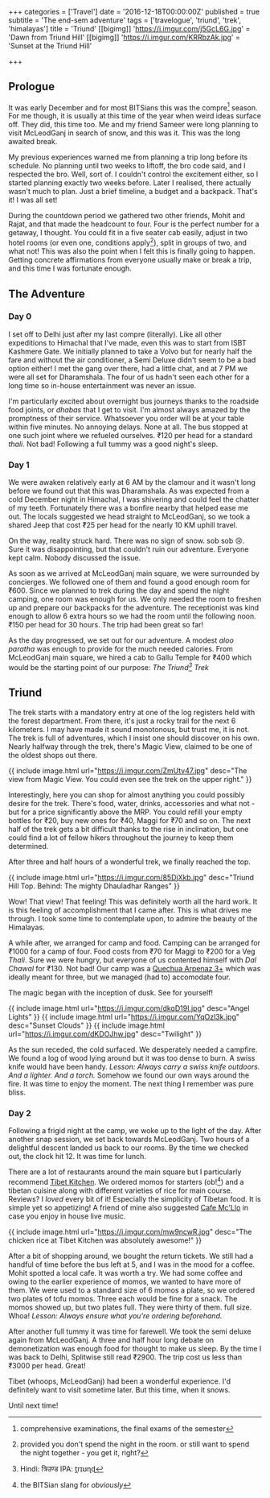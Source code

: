 +++
categories = ['Travel']
date = '2016-12-18T00:00:00Z'
published = true
subtitle = 'The end-sem adventure'
tags = ['travelogue', 'triund', 'trek', 'himalayas']
title = 'Triund'
[[bigimg]]
'https://i.imgur.com/j5GcL6G.jpg' = 'Dawn from Triund Hill'
[[bigimg]]
'https://i.imgur.com/KRRbzAk.jpg' = 'Sunset at the Triund Hill'


+++
## Prologue

It was early December and for most BITSians this was the compre[^compre] season. For me though, it is usually at this time of the year when weird ideas surface off. They did, this time too. Me and my friend Sameer were long planning to visit McLeodGanj in search of snow, and this was it. This was the long awaited break.

[^compre]: comprehensive examinations, the final exams of the semester

My previous experiences warned me from planning a trip long before its schedule. No planning until two weeks to liftoff, the bro code said, and I respected the bro. Well, sort of. I couldn't control the excitement either, so I started planning exactly two weeks before. Later I realised, there actually wasn't much to plan. Just a brief timeline, a budget and a backpack. That's it! I was all set!

During the countdown period we gathered two other friends, Mohit and Rajat, and that made the headcount to four. Four is the perfect number for a getaway, I thought. You could fit in a five seater cab easily, adjust in two hotel rooms (or even one, conditions apply[^tnc]), split in groups of two, and what not! This was also the point when I felt this is finally going to happen. Getting concrete affirmations from everyone usually make or break a trip, and this time I was fortunate enough.

[^tnc]: provided you don't spend the night in the room. or still want to spend the night together - you get it, right?

## The Adventure

### Day 0

I set off to Delhi just after my last compre (literally). Like all other expeditions to Himachal that I've made, even this was to start from ISBT Kashmere Gate.  We initially planned to take a Volvo but for nearly half the fare and without the air conditioner, a Semi Deluxe didn't seem to be a bad option either! I met the gang over there, had a little chat, and at 7 PM we were all set for Dharamshala. The four of us hadn't seen each other for a long time so in-house entertainment was never an issue.

I'm particularly excited about overnight bus journeys thanks to the roadside food joints, or _dhabas_ that I get to visit. I'm almost always amazed by the promptness of their service. Whatsoever you order will be at your table within five minutes. No annoying delays. None at all. The bus stopped at one such joint where we refueled ourselves. &#8377;120 per head for a standard _thali_. Not bad! Following a full tummy was a good night's sleep.

### Day 1

We were awaken relatively early at 6 AM by the clamour and it wasn't long before we found out that this was Dharamshala. As was expected from a cold December night in Himachal, I was shivering and could feel the chatter of my teeth. Fortunately there was a bonfire nearby that helped ease me out. The locals suggested we head straight to McLeodGanj, so we took a shared Jeep that cost &#8377;25 per head for the nearly 10 KM uphill travel.

On the way, reality struck hard. There was no sign of snow. sob sob :cry:. Sure it was disappointing, but that couldn't ruin our adventure. Everyone kept calm. Nobody discussed the issue.  

As soon as we arrived at McLeodGanj main square, we were surrounded by concierges. We followed one of them and found a good enough room for &#8377;600. Since we planned to trek during the day and spend the night camping, one room was enough for us. We only needed the room to freshen up and prepare our backpacks for the adventure. The receptionist was kind enough to allow 6 extra hours so we had the room until the following noon. &#8377;150 per head for 30 hours. The trip had been great so far!

As the day progressed, we set out for our adventure. A modest _aloo paratha_ was enough to provide for the much needed calories. From McLeodGanj main square, we hired a cab to Gallu Temple for &#8377;400 which would be the starting point of our purpose: _The Triund[^triund] Trek_

[^triund]: Hindi: त्रिउण्ड IPA: t̪rɪʊɳɖ

## Triund

The trek starts with a mandatory entry at one of the log registers held with the forest department. From there, it's just a rocky trail for the next 6 kilometers. I may have made it sound monotonous, but trust me, it is not. The trek is full of adventures, which I insist one should discover on his own. Nearly halfway through the trek, there's Magic View, claimed to be one of the oldest shops out there.


{{ include image.html url="https://i.imgur.com/ZmUtv47.jpg" 
   desc="The view from Magic View. You could even see the trek on the upper right." }}

Interestingly, here you can shop for almost anything you could possibly desire for the trek. There's food, water, drinks, accessories and what not - but for a price significantly above the MRP. You could refill your empty bottles for &#8377;20, buy new ones for &#8377;40, Maggi for &#8377;70 and so on. The next half of the trek gets a bit difficult thanks to the rise in inclination, but one could find a lot of fellow hikers throughout the journey to keep them determined.

After three and half hours of a wonderful trek, we finally reached the top.

{{ include image.html url="https://i.imgur.com/85DjXkb.jpg" 
   desc="Triund Hill Top. Behind: The mighty Dhauladhar Ranges" }}

Wow! That view! That feeling! This was definitely worth all the hard work. It is this feeling of accomplishment that I came after. This is what drives me through. I took some time to contemplate upon, to admire the beauty of the Himalayas.

A while after, we arranged for camp and food. Camping can be arranged for &#8377;1000 for a camp of four. Food costs from &#8377;70 for Maggi to &#8377;200 for a Veg _Thali_. Sure we were hungry, but everyone of us contented himself with _Dal Chawal_ for &#8377;130. Not bad! Our camp was a [Quechua Arpenaz 3+](https://www.quechua.co.uk/arpenaz-3-camping-tent-3-people-and-storage-area-id_8347890l) which was ideally meant for three, but we managed (had to) accomodate four.

The magic began with the inception of dusk. See for yourself!

{{ include image.html url="https://i.imgur.com/dkqD19I.jpg" desc="Angel Lights" }}
{{ include image.html url="https://i.imgur.com/YqOzl3k.jpg" desc="Sunset Clouds" }}
{{ include image.html url="https://i.imgur.com/dKDOJhw.jpg" desc="Twilight" }}

As the sun receded, the cold surfaced. We desperately needed a campfire. We found a log of wood lying around but it was too dense to burn. A swiss knife would have been handy. _Lesson: Always carry a swiss knife outdoors. And a lighter. And a torch._ Somehow we found our own ways around the fire. It was time to enjoy the moment. The next thing I remember was pure bliss.

### Day 2

Following a frigid night at the camp, we woke up to the light of the day. After another snap session, we set back towards McLeodGanj. Two hours of a delightful descent landed us back to our rooms. By the time we checked out, the clock hit 12. It was time for lunch.

There are a lot of restaurants around the main square but I particularly recommend [Tibet Kitchen](https://www.google.co.in/maps/place/Tibet+Kitchen/@32.2387462,76.3216171,17z/). We ordered momos for starters (ob![^ob]) and a tibetan cuisine along with different varieties of rice for main course. Reviews? I _loved_ every bit of it! Especially the simplicity of Tibetan food. It is simple yet so appetizing! A friend of mine also suggested [Cafe Mc'Llo](https://www.google.co.in/maps/place/Mcllo+Beer+Bar+and+Restaurant/@32.2386475,76.3214971,17z/) in case you enjoy in house live music.

[^ob]: the BITSian slang for _obviously_

{{ include image.html url="https://i.imgur.com/mw9ncwR.jpg" 
   desc="The chicken rice at Tibet Kitchen was absolutely awesome!" }}

After a bit of shopping around, we bought the return tickets. We still had a handful of time before the bus left at 5, and I was in the mood for a coffee. Mohit spotted a local cafe. It was worth a try. We had some coffee and owing to the earlier experience of momos, we wanted to have more of them. We were used to a standard size of 6 momos a plate, so we ordered two plates of tofu momos. Three each would be fine for a snack. The momos showed up, but two plates full. They were thirty of them. full size. Whoa! _Lesson: Always ensure what you're ordering beforehand._

After another full tummy it was time for farewell. We took the semi deluxe again from McLeodGanj. A three and half hour long debate on demonetization was enough food for thought to make us sleep. By the time I was back to Delhi, Splitwise still read &#8377;2900. The trip cost us less than &#8377;3000 per head. Great!

Tibet (whoops, McLeodGanj) had been a wonderful experience. I'd definitely want to visit sometime later. But this time, when it snows.  

Until next time!
